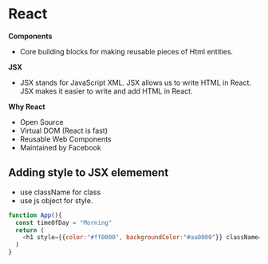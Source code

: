# React
**Components**
- Core building blocks for making reusable pieces of Html entities.
 
**JSX**
- JSX stands for JavaScript XML. JSX allows us to write HTML in React. JSX makes it easier to write and add HTML in React.
 
**Why React**
- Open Source
- Virtual DOM  (React is fast)
- Reusable Web Components
- Maintained by Facebook

 
## Adding style to JSX elemement
- use className for class 
- use js object for style.
```js
function App(){
  const timeOfDay = "Morning"
  return (
    <h1 style={{color:"#ff0000", backgroundColor:"#aa0000"}} className="title1">Good {timeOfDay}!</h1>
  )
}
```
